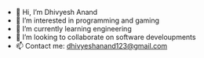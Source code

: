 - 👋 Hi, I’m Dhivyesh Anand
- 👀 I’m interested in programming and gaming
- 🌱 I’m currently learning engineering
- 💞️ I’m looking to collaborate on software develoupments
- 📫 Contact me: dhivyeshanand123@gmail.com

<!---
dhivy8anand/dhivy8anand is a ✨ special ✨ repository because its `README.md` (this file) appears on your GitHub profile.
You can click the Preview link to take a look at your changes.
--->
